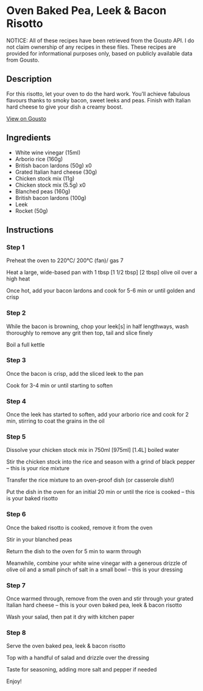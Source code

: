 # Oven Baked Pea, Leek & Bacon Risotto

NOTICE: All of these recipes have been retrieved from the Gousto API. I do not claim ownership of any recipes in these files. These recipes are provided for informational purposes only, based on publicly available data from Gousto.

## Description

For this risotto, let your oven to do the hard work. You'll achieve fabulous flavours thanks to smoky bacon, sweet leeks and peas. Finish with Italian hard cheese to give your dish a creamy boost. 

[View on Gousto](https://www.gousto.co.uk/recipes/cookbook/oven-baked-pea-leek-bacon-risotto)

## Ingredients

- White wine vinegar (15ml)
- Arborio rice (160g)
- British bacon lardons (50g) x0
- Grated Italian hard cheese (30g)
- Chicken stock mix (11g)
- Chicken stock mix (5.5g) x0
- Blanched peas (160g)
- British bacon lardons (100g)
- Leek
- Rocket (50g)

## Instructions


### Step 1

Preheat the oven to 220°C/ 200°C (fan)/ gas 7

Heat a large, wide-based pan with 1 tbsp <span class="text-purple">[1 1/2 tbsp]</span> <span class="text-danger">[2 tbsp]</span> olive oil over a high heat

Once hot, add your bacon lardons and cook for 5-6 min or until golden and crisp


### Step 2

While the bacon is browning, chop your leek[s] in half lengthways, wash thoroughly to remove any grit then top, tail and slice finely

Boil a full kettle


### Step 3

Once the bacon is crisp, add the sliced leek to the pan

Cook for 3-4 min or until starting to soften


### Step 4

Once the leek has started to soften, add your arborio rice and cook for 2 min, stirring to coat the grains in the oil


### Step 5

Dissolve your chicken stock mix in 750ml <span class="text-purple">[975ml]</span> <span class="text-danger">[1.4L]</span> boiled water

Stir the chicken stock into the rice and season with a grind of black pepper – this is your rice mixture

Transfer the rice mixture to an oven-proof dish (or casserole dish!)

Put the dish in the oven for an initial 20 min or until the rice is cooked – this is your baked risotto


### Step 6

Once the baked risotto is cooked, remove it from the oven

Stir in your blanched peas

Return the dish to the oven for 5 min to warm through

Meanwhile, combine your white wine vinegar with a generous drizzle of olive oil and a small pinch of salt in a small bowl – this is your dressing


### Step 7

Once warmed through, remove from the oven and stir through your grated Italian hard cheese – this is your oven baked pea, leek & bacon risotto

Wash your salad, then pat it dry with kitchen paper

### Step 8

Serve the oven baked pea, leek & bacon risotto

Top with a handful of salad and drizzle over the dressing

Taste for seasoning, adding more salt and pepper if needed

Enjoy!

